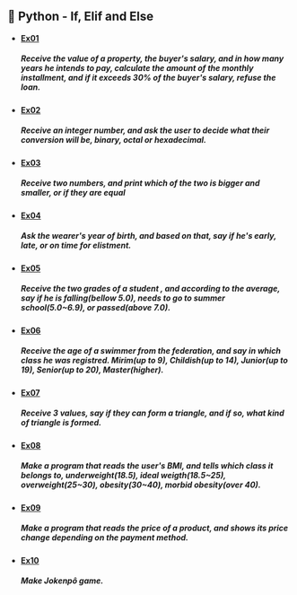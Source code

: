 ## 🐍 Python - If, Elif and Else
- **[Ex01](https://github.com/Guinzena/py_if_elif_else/blob/main/ex01.py)** <h5>Receive the value of a property, the buyer's salary, and in how many years he intends to pay, calculate the amount of the monthly installment, and if it exceeds 30% of the buyer's salary, refuse the loan.</h5>
- **[Ex02](https://github.com/Guinzena/py_if_elif_else/blob/main/ex02.py)** <h5>Receive an integer number, and ask the user to decide what their conversion will be, binary, octal or hexadecimal.</h5>
- **[Ex03](https://github.com/Guinzena/py_if_elif_else/blob/main/ex03.py)** <h5>Receive two numbers, and print which of the two is bigger and smaller, or if they are equal</h5>
- **[Ex04](https://github.com/Guinzena/py_if_elif_else/blob/main/ex04.py)** <h5>Ask the wearer's year of birth, and based on that, say if he's early, late, or on time for elistment.</h5>
- **[Ex05](https://github.com/Guinzena/py_if_elif_else/blob/main/ex05.py)** <h5>Receive the two grades of a student , and according to the average, say if he is falling(bellow 5.0), needs to go to summer school(5.0~6.9), or passed(above 7.0).</h5>
- **[Ex06](https://github.com/Guinzena/py_if_elif_else/blob/main/ex06.py)** <h5>Receive the age of a swimmer from the federation, and say in which class he was registred. Mirim(up to 9), Childish(up to 14), Junior(up to 19), Senior(up to 20), Master(higher). </h5>
- **[Ex07](https://github.com/Guinzena/py_if_elif_else/blob/main/ex07.py)** <h5>Receive 3 values, say if they can form a triangle, and if so, what kind of triangle is formed.</h5>
- **[Ex08](https://github.com/Guinzena/py_if_elif_else/blob/main/ex08.py)** <h5>Make a program that reads the user's BMI, and tells which class it belongs to, underweight(18.5), ideal weigth(18.5~25), overweight(25~30), obesity(30~40), morbid obesity(over 40).</h5>
- **[Ex09](https://github.com/Guinzena/py_if_elif_else/blob/main/ex09.py)** <h5>Make a program that reads the price of a product, and shows its price change depending on the payment method.</h5>
- **[Ex10](https://github.com/Guinzena/py_if_elif_else/blob/main/ex10.py)** <h5>Make Jokenpô game.</h5>
